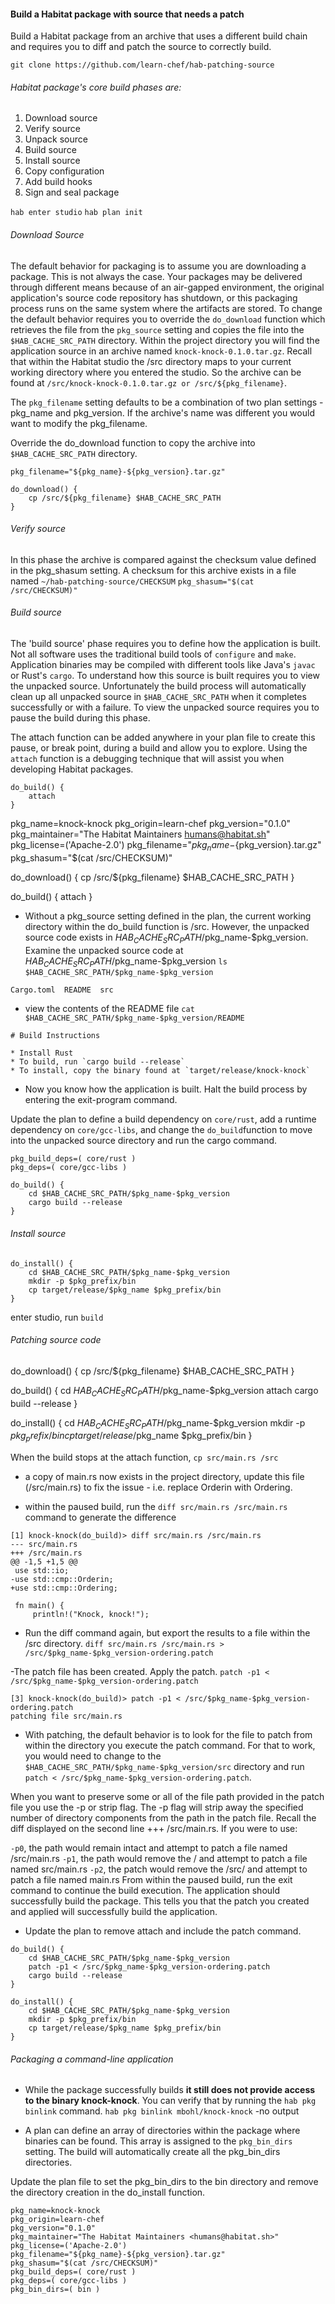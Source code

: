 #### Build a Habitat package with source that needs a patch
Build a Habitat package from an archive that uses a different build chain and requires you to diff and patch the source to correctly build.

`git clone https://github.com/learn-chef/hab-patching-source`

###### Habitat package's core build phases are:

1. Download source
2. Verify source
3. Unpack source
4. Build source
5. Install source
6. Copy configuration
7. Add build hooks
8. Sign and seal package

`hab enter studio`
`hab plan init`


###### Download Source 
The default behavior for packaging is to assume you are downloading a package. This is not always the case. Your packages may be delivered through different means because of an air-gapped environment, the original application's source code repository has shutdown, or this packaging process runs on the same system where the artifacts are stored.
To change the default behavior requires you to override the `do_download` function which retrieves the file from the `pkg_source` setting and copies the file into the `$HAB_CACHE_SRC_PATH` directory.
Within the project directory you will find the application source in an archive named `knock-knock-0.1.0.tar.gz`. Recall that within the Habitat studio the /src directory maps to your current working directory where you entered the studio. So the archive can be found at `/src/knock-knock-0.1.0.tar.gz or /src/${pkg_filename}`.

The `pkg_filename` setting defaults to be a combination of two plan settings - pkg_name and pkg_version. If the archive's name was different you would want to modify the pkg_filename.

Override the do_download function to copy the archive into `$HAB_CACHE_SRC_PATH` directory.
```
pkg_filename="${pkg_name}-${pkg_version}.tar.gz"

do_download() {
    cp /src/${pkg_filename} $HAB_CACHE_SRC_PATH
}
```
###### Verify source
In this phase the archive is compared against the checksum value defined in the pkg_shasum setting. A checksum for this archive exists in a file named `~/hab-patching-source/CHECKSUM`
`pkg_shasum="$(cat /src/CHECKSUM)"`

###### Build source
The 'build source' phase requires you to define how the application is built. Not all software uses the traditional build tools of `configure` and `make`. Application binaries may be compiled with different tools like Java's `javac` or Rust's `cargo`. To understand how this source is built requires you to view the unpacked source. Unfortunately the build process will automatically clean up all unpacked source in `$HAB_CACHE_SRC_PATH` when it completes successfully or with a failure. To view the unpacked source requires you to pause the build during this phase.

The attach function can be added anywhere in your plan file to create this pause, or break point, during a build and allow you to explore. Using the `attach` function is a debugging technique that will assist you when developing Habitat packages.
```
do_build() {
    attach
}
```
pkg_name=knock-knock
pkg_origin=learn-chef
pkg_version="0.1.0"
pkg_maintainer="The Habitat Maintainers <humans@habitat.sh>"
pkg_license=('Apache-2.0')
pkg_filename="${pkg_name}-${pkg_version}.tar.gz"
pkg_shasum="$(cat /src/CHECKSUM)"

do_download() {
    cp /src/${pkg_filename} $HAB_CACHE_SRC_PATH
}

do_build() {
    attach
}

- Without a pkg_source setting defined in the plan, the current working directory within the do_build function is /src. However, the unpacked source code exists in $HAB_CACHE_SRC_PATH/$pkg_name-$pkg_version. Examine the unpacked source code at $HAB_CACHE_SRC_PATH/$pkg_name-$pkg_version
`ls $HAB_CACHE_SRC_PATH/$pkg_name-$pkg_version`
```
Cargo.toml  README  src
```
- view the contents of the README file
`cat $HAB_CACHE_SRC_PATH/$pkg_name-$pkg_version/README`
```
# Build Instructions

* Install Rust
* To build, run `cargo build --release`
* To install, copy the binary found at `target/release/knock-knock`
```
- Now you know how the application is built. Halt the build process by entering the exit-program command.

Update the plan to define a build dependency on `core/rust`, add a runtime dependency on `core/gcc-libs`, and change the `do_build`function to move into the unpacked source directory and run the cargo command.
```
pkg_build_deps=( core/rust )
pkg_deps=( core/gcc-libs )

do_build() {
    cd $HAB_CACHE_SRC_PATH/$pkg_name-$pkg_version
    cargo build --release
}
```
###### Install source
```
do_install() {
    cd $HAB_CACHE_SRC_PATH/$pkg_name-$pkg_version
    mkdir -p $pkg_prefix/bin
    cp target/release/$pkg_name $pkg_prefix/bin
}
```

enter studio, run `build`

###### Patching source code

do_download() {
    cp /src/${pkg_filename} $HAB_CACHE_SRC_PATH
}

do_build() {
    cd $HAB_CACHE_SRC_PATH/$pkg_name-$pkg_version
    attach
    cargo build --release
}

do_install() {
    cd $HAB_CACHE_SRC_PATH/$pkg_name-$pkg_version
    mkdir -p $pkg_prefix/bin
    cp target/release/$pkg_name $pkg_prefix/bin
}

When the build stops at the attach function, `cp src/main.rs /src`
- a copy of main.rs now exists in the project directory, update this file (/src/main.rs) to fix the issue - i.e. replace Orderin with Ordering.

- within the paused build, run the `diff src/main.rs /src/main.rs` command to generate the difference
```
[1] knock-knock(do_build)> diff src/main.rs /src/main.rs
--- src/main.rs
+++ /src/main.rs
@@ -1,5 +1,5 @@
 use std::io;
-use std::cmp::Orderin;
+use std::cmp::Ordering;

 fn main() {
     println!("Knock, knock!");
```
- Run the diff command again, but export the results to a file within the /src directory.
`diff src/main.rs /src/main.rs > /src/$pkg_name-$pkg_version-ordering.patch`

-The patch file has been created. Apply the patch.
`patch -p1 < /src/$pkg_name-$pkg_version-ordering.patch`
```
[3] knock-knock(do_build)> patch -p1 < /src/$pkg_name-$pkg_version-ordering.patch
patching file src/main.rs
```
- With patching, the default behavior is to look for the file to patch from within the directory you execute the patch command. For that to work, you would need to change to the `$HAB_CACHE_SRC_PATH/$pkg_name-$pkg_version/src` directory and run `patch < /src/$pkg_name-$pkg_version-ordering.patch`.

When you want to preserve some or all of the file path provided in the patch file you use the -p or strip flag. The -p flag will strip away the specified number of directory components from the path in the patch file. Recall the diff displayed on the second line +++ /src/main.rs. If you were to use:

`-p0`, the path would remain intact and attempt to patch a file named /src/main.rs
`-p1`, the path would remove the / and attempt to patch a file named src/main.rs
`-p2`, the patch would remove the /src/ and attempt to patch a file named main.rs
From within the paused build, run the exit command to continue the build execution. The application should successfully build the package. This tells you that the patch you created and applied will successfully build the application.

* Update the plan to remove attach and include the patch command.
```
do_build() {
    cd $HAB_CACHE_SRC_PATH/$pkg_name-$pkg_version
    patch -p1 < /src/$pkg_name-$pkg_version-ordering.patch
    cargo build --release
}

do_install() {
    cd $HAB_CACHE_SRC_PATH/$pkg_name-$pkg_version
    mkdir -p $pkg_prefix/bin
    cp target/release/$pkg_name $pkg_prefix/bin
}
```

###### Packaging a command-line application
- While the package successfully builds **it still does not provide access to the binary knock-knock**. You can verify that by running the `hab pkg binlink` command.
`hab pkg binlink mbohl/knock-knock`  -no output

- A plan can define an array of directories within the package where binaries can be found. This array is assigned to the `pkg_bin_dirs` setting. The build will automatically create all the pkg_bin_dirs directories.

Update the plan file to set the pkg_bin_dirs to the bin directory and remove the directory creation in the do_install function.
```
pkg_name=knock-knock
pkg_origin=learn-chef
pkg_version="0.1.0"
pkg_maintainer="The Habitat Maintainers <humans@habitat.sh>"
pkg_license=('Apache-2.0')
pkg_filename="${pkg_name}-${pkg_version}.tar.gz"
pkg_shasum="$(cat /src/CHECKSUM)"
pkg_build_deps=( core/rust )
pkg_deps=( core/gcc-libs )
pkg_bin_dirs=( bin )
```
